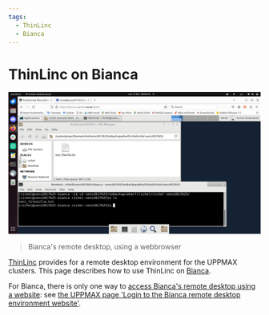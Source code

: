 ```yaml
---
tags:
  - ThinLinc
  - Bianca
---
```


# ThinLinc on Bianca

![Bianca remote desktop](./img/filezilla_file_on_bianca.png)

> Bianca's remote desktop, using a webbrowser

[ThinLinc](../software/thinlinc.md) provides for a remote desktop environment
for the UPPMAX clusters.
This page describes how to use ThinLinc on [Bianca](../cluster_guides/bianca.md).

For Bianca, there is only one way to [access Bianca's remote desktop using a website](../getting_started/login_bianca_remote_desktop_website.md):
see [the UPPMAX page 'Login to the Bianca remote desktop environment website'](../getting_started/login_bianca_remote_desktop_website.md).
